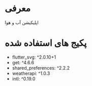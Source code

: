 # معرفی
اپلیکیشن آب و هوا

# پکیج های استفاده شده
* flutter_svg: ^2.0.10+1
* get: ^4.6.6
* shared_preferences: ^2.2.2
* weatherapi: ^1.0.3
* intl: ^0.19.0
